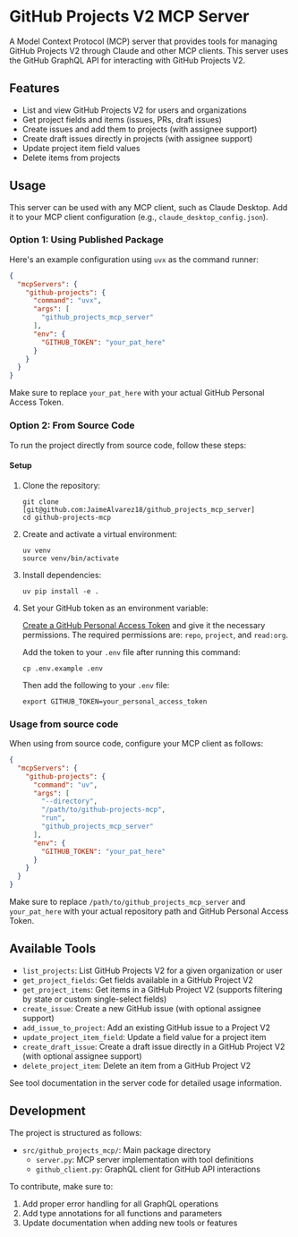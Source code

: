 # GitHub Projects V2 MCP Server

A Model Context Protocol (MCP) server that provides tools for managing GitHub
Projects V2 through Claude and other MCP clients. This server uses the GitHub
GraphQL API for interacting with GitHub Projects V2.

## Features

- List and view GitHub Projects V2 for users and organizations
- Get project fields and items (issues, PRs, draft issues)
- Create issues and add them to projects (with assignee support)
- Create draft issues directly in projects (with assignee support)
- Update project item field values
- Delete items from projects

## Usage

This server can be used with any MCP client, such as Claude Desktop. Add it to
your MCP client configuration (e.g., `claude_desktop_config.json`).

### Option 1: Using Published Package

Here's an example configuration using `uvx` as the command runner:

```json
{
  "mcpServers": {
    "github-projects": {
      "command": "uvx",
      "args": [
        "github_projects_mcp_server"
      ],
      "env": {
        "GITHUB_TOKEN": "your_pat_here"
      }
    }
  }
}
```

Make sure to replace `your_pat_here` with your actual GitHub Personal Access
Token.

### Option 2: From Source Code

To run the project directly from source code, follow these steps:

#### Setup

1. Clone the repository:

   ```
   git clone [git@github.com:JaimeAlvarez18/github_projects_mcp_server]
   cd github-projects-mcp
   ```

2. Create and activate a virtual environment:

   ```
   uv venv
   source venv/bin/activate
   ```

3. Install dependencies:

   ```
   uv pip install -e .
   ```

4. Set your GitHub token as an environment variable:

   [Create a GitHub Personal Access Token](https://github.com/settings/personal-access-tokens/new) and give it the necessary permissions.
   The required permissions are: `repo`, `project`, and `read:org`.


   Add the token to your `.env` file after running this command:

   ```
   cp .env.example .env
   ```

   Then add the following to your `.env` file:

   ```u
   export GITHUB_TOKEN=your_personal_access_token
   ```

### Usage from source code

  When using from source code, configure your MCP client as follows:

  ```json
  {
    "mcpServers": {
      "github-projects": {
        "command": "uv",
        "args": [
          "--directory",
          "/path/to/github-projects-mcp",
          "run",
          "github_projects_mcp_server"
        ],
        "env": {
          "GITHUB_TOKEN": "your_pat_here"
        }
      }
    }
  }
  ```

  Make sure to replace `/path/to/github_projects_mcp_server` and `your_pat_here` with
  your actual repository path and GitHub Personal Access Token.

## Available Tools

- `list_projects`: List GitHub Projects V2 for a given organization or user
- `get_project_fields`: Get fields available in a GitHub Project V2
- `get_project_items`: Get items in a GitHub Project V2 (supports filtering by
  state or custom single-select fields)
- `create_issue`: Create a new GitHub issue (with optional assignee support)
- `add_issue_to_project`: Add an existing GitHub issue to a Project V2
- `update_project_item_field`: Update a field value for a project item
- `create_draft_issue`: Create a draft issue directly in a GitHub Project V2 (with optional assignee support)
- `delete_project_item`: Delete an item from a GitHub Project V2

See tool documentation in the server code for detailed usage information.

## Development

The project is structured as follows:

- `src/github_projects_mcp/`: Main package directory
  - `server.py`: MCP server implementation with tool definitions
  - `github_client.py`: GraphQL client for GitHub API interactions

To contribute, make sure to:

1. Add proper error handling for all GraphQL operations
2. Add type annotations for all functions and parameters
3. Update documentation when adding new tools or features

